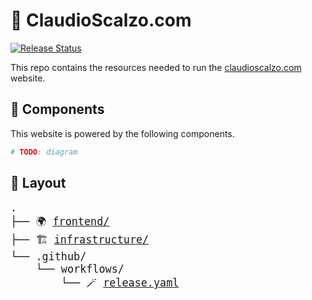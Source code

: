 # 🍕 ClaudioScalzo.com

[![Release Status](https://github.com/claudioscalzo/website/actions/workflows/release.yaml/badge.svg)](https://github.com/claudioscalzo/website/actions/workflows/release.yaml)

This repo contains the resources needed to run the [claudioscalzo.com](https://claudioscalzo.com) website.

## 🍣 Components

This website is powered by the following components.

```sh
# TODO: diagram
```

## 🍔 Layout

<big>
<pre>
.
├── 🌍 <a href="./frontend/">frontend/</a>
├── 🏗 <a href="./infrastructure/">infrastructure/</a>
└── .github/
    └── workflows/
        └── 🪄 <a href="./.github/workflows/release.yaml">release.yaml</a>
</pre>
</big>
